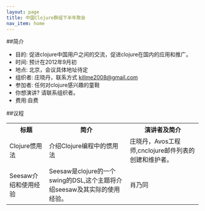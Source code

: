 ```yaml
---
layout: page
title: 中国Clojure群组下半年聚会
nav_item: home
---
```


##简介

 * 目的: 促进clojure中国用户之间的交流，促进clojure在国内的应用和推广。
 * 时间: 预计在2012年9月初
 * 地点: 北京，会议具体地址待定
 * 组织者: 庄晓丹，联系方式 killme2008@gmail.com 
 * 参加者: 任何对clojure感兴趣的童鞋
 * 你想演讲? 请联系组织者。
 * 费用:自费
 

##议程

<table class="table-striped">
  <tr>
     <th>标题</th>
	 <th>简介</th>
	 <th>演讲者及简介</th>
  </tr>
  <tr>
     <td>Clojure惯用法</td>
	 <td>介绍Clojure编程中的惯用法</td>
	 <td>庄晓丹，Avos工程师,cnclojure邮件列表的创建和维护者。</td>
  </tr>
  <tr>
     <td>Seesaw介绍和使用经验</td>
	 <td>Seesaw是clojure的一个swing的DSL,这个主题将介绍seesaw及其实际的使用经验。</td>
	 <td>肖乃同</td>
  </tr>
</table>





